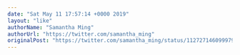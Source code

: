 ```yaml
---
date: "Sat May 11 17:57:14 +0000 2019"
layout: "like"
authorName: "Samantha Ming"
authorUrl: "https://twitter.com/samantha_ming"
originalPost: "https://twitter.com/samantha_ming/status/1127271460999794688"
---
```

